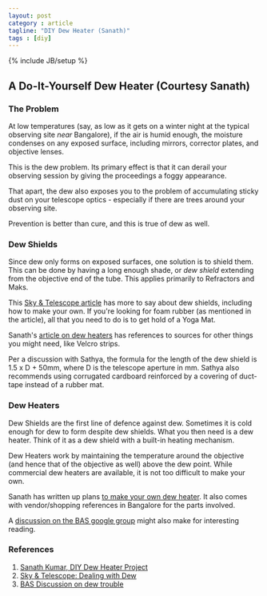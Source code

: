 ```yaml
---
layout: post
category : article
tagline: "DIY Dew Heater (Sanath)"
tags : [diy]
---
```

{% include JB/setup %}

## A Do-It-Yourself Dew Heater (Courtesy Sanath)

### The Problem
At low temperatures (say, as low as it gets on a winter night at the typical
observing site *near* Bangalore), if the air is humid enough, the moisture
condenses on any exposed surface, including mirrors, corrector plates, and
objective lenses.

This is the dew problem. Its primary effect is that it can derail your observing
session by giving the proceedings a foggy appearance.

That apart, the dew also exposes you to the problem of accumulating sticky dust
on your telescope optics - especially if there are trees around your observing
site.

Prevention is better than cure, and this is true of dew as well.


### Dew Shields
Since dew only forms on exposed surfaces, one solution is to shield them.  This
can be done by having a long enough shade, or *dew shield* extending from the
objective end of the tube. This applies primarily to Refractors and Maks.

This [Sky & Telescope article][2] has more to say about dew shields, including
how to make your own. If you're looking for foam rubber (as mentioned in the
article), all that you need to do is to get hold of a Yoga Mat.

Sanath's [article on dew heaters][1] has references to sources for other things
you might need, like Velcro strips.

Per a discussion with Sathya, the formula for the length of the dew shield is
1.5 x D + 50mm, where D is the telescope aperture in mm.  Sathya also recommends
using corrugated cardboard reinforced by a covering of duct-tape instead of a
rubber mat.

### Dew Heaters
Dew Shields are the first line of defence against dew. Sometimes it is cold
enough for dew to form despite dew shields. What you then need is a dew heater.
Think of it as a dew shield with a built-in heating mechanism.

Dew Heaters work by maintaining the temperature around the objective (and hence
that of the objective as well) above the dew point. While commercial dew heaters
are available, it is not too difficult to make your own.

Sanath has written up plans [to make your own dew heater][1]. It also comes with
vendor/shopping references in Bangalore for the parts involved.

A [discussion on the BAS google group][3] might also make for interesting reading.

### References
1. [Sanath Kumar, DIY Dew Heater Project][1]
2. [Sky & Telescope: Dealing with Dew][2]
3. [BAS Discussion on dew trouble][3]

[1]:    http://celestial-explorer.blogspot.in/2015/11/dew-heater-diy-for-8-gso-telescope.html "Sanath Kumar, DIY Dew Heater Project "
[2]:    http://www.skyandtelescope.com/astronomy-resources/dealing-with-dew/ "Sky & Telescope: Dealing With Dew"
[3]:    https://groups.google.com/forum/#!msg/b-a-s/bdl0M-jaUuE/1iqDg5hGCAAJ "BAS discussion on dew trouble"
